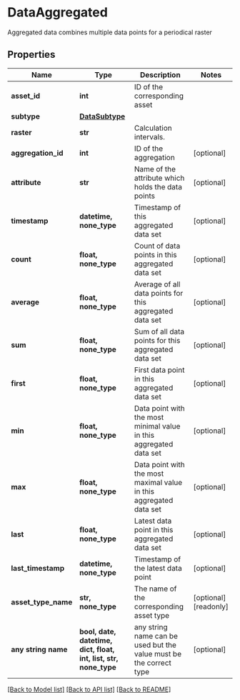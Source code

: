 # DataAggregated

Aggregated data combines multiple data points for a periodical raster

## Properties
Name | Type | Description | Notes
------------ | ------------- | ------------- | -------------
**asset_id** | **int** | ID of the corresponding asset | 
**subtype** | [**DataSubtype**](DataSubtype.md) |  | 
**raster** | **str** | Calculation intervals. | 
**aggregation_id** | **int** | ID of the aggregation | [optional] 
**attribute** | **str** | Name of the attribute which holds the data points | [optional] 
**timestamp** | **datetime, none_type** | Timestamp of this aggregated data set | [optional] 
**count** | **float, none_type** | Count of data points in this aggregated data set | [optional] 
**average** | **float, none_type** | Average of all data points for this aggregated data set | [optional] 
**sum** | **float, none_type** | Sum of all data points for this aggregated data set | [optional] 
**first** | **float, none_type** | First data point in this aggregated data set | [optional] 
**min** | **float, none_type** | Data point with the most minimal value in this aggregated data set | [optional] 
**max** | **float, none_type** | Data point with the most maximal value in this aggregated data set | [optional] 
**last** | **float, none_type** | Latest data point in this aggregated data set | [optional] 
**last_timestamp** | **datetime, none_type** | Timestamp of the latest data point | [optional] 
**asset_type_name** | **str, none_type** | The name of the corresponding asset type | [optional] [readonly] 
**any string name** | **bool, date, datetime, dict, float, int, list, str, none_type** | any string name can be used but the value must be the correct type | [optional]

[[Back to Model list]](../README.md#documentation-for-models) [[Back to API list]](../README.md#documentation-for-api-endpoints) [[Back to README]](../README.md)


